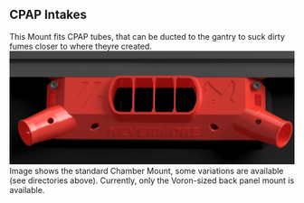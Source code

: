 ## CPAP Intakes

This Mount fits CPAP tubes, that can be ducted to the gantry to suck dirty fumes closer to where theyre created.
![StealthMax V2](./cpap.png)
Image shows the standard Chamber Mount, some variations are available (see directories above). Currently, only the Voron-sized back panel mount is available.
